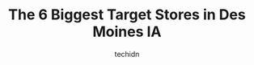 ---
layout: ampstory
image: https://i0.wp.com/www.depkes.org/wp-content/uploads/2023/06/target-0-in-des-moines-ia-1685967152.jpeg?resize=640,853
author: techidn
featured: false
description: Discover the impressive array of Target options in Des Moines IA, where you can find 6 of the largest Target establishments in the area. From renowned classics to hidden gems, Des Moines IA 
title: The 6 Biggest Target Stores in Des Moines IA
cover:
   title: The 6 Biggest Target Stores in Des Moines IA
   subtitle: Rickpate
   background: https://www.depkes.org/wp-content/uploads/2023/06/target-0-in-des-moines-ia-1685967152.jpeg

pages: 
 - layout: thirds
   top: <h1>#1 Target</h1>
   bottom: "<p>One of the best purchases I made was a foot stool from Target. The faux leather is sleek, swivels, can double as an extra seat, comfortable and is easy to assemble. The d</p>"
   background: https://www.depkes.org/wp-content/uploads/2023/06/target-1-in-des-moines-ia-1685967152.jpeg
   backgroundblur: true
 - layout: thirds
   top: <h1>#2 Target</h1>
   bottom: "<p>3414 8th St SW, Altoona, IA 50009, United States</p>"
   background: https://www.depkes.org/wp-content/uploads/2023/06/target-2-in-des-moines-ia-1685967153.jpeg
   cta:
      link: https://www.depkes.org/blog/the-6-biggest-target-stores-in-des-moines-ia/
      text: The 6 Biggest Target Stores in Des Moines IA
 - layout: thirds
   top: <h1>#3 Target</h1>
   bottom: "<p>5901 Douglas Ave, Des Moines, IA 50322, United States</p>"
   background: https://www.depkes.org/wp-content/uploads/2023/06/target-3-in-des-moines-ia-1685967153.jpeg
   cta:
      link: https://www.depkes.org/blog/the-6-biggest-target-stores-in-des-moines-ia/
      text: The 6 Biggest Target Stores in Des Moines IA
 - layout: thirds
   top: <h1>#4 Target</h1>
   bottom: "<p>1111 E Army Post Rd Suite 2204, Des Moines, IA 50315, United States</p>"
   background: https://images.unsplash.com/photo-1632260260864-caf7fde5ec36?ixlib=rb-4.0.3&ixid=MnwxMjA3fDB8MHxwaG90by1wYWdlfHx8fGVufDB8fHx8&auto=format&fit=crop&w=640&h=853&q=80
   cta:
      link: https://www.depkes.org/blog/the-6-biggest-target-stores-in-des-moines-ia/
      text: The 6 Biggest Target Stores in Des Moines IA
 - layout: thirds
   top: <h1>#5 Target Grocery</h1>
   bottom: "<p>5901 Douglas Ave, Des Moines, IA 50322, United States</p>"
   background: https://images.unsplash.com/photo-1540457036297-448b6b99e91c?ixlib=rb-4.0.3&ixid=MnwxMjA3fDB8MHxwaG90by1wYWdlfHx8fGVufDB8fHx8&auto=format&fit=crop&w=640&h=853&q=80
   cta:
      link: https://www.depkes.org/blog/the-6-biggest-target-stores-in-des-moines-ia/
      text: The 6 Biggest Target Stores in Des Moines IA

 - layout: thirds
   middle: Continue reading...
   background: https://images.unsplash.com/photo-1524169358666-79f22534bc6e?ixlib=rb-4.0.3&ixid=MnwxMjA3fDB8MHxwaG90by1wYWdlfHx8fGVufDB8fHx8&auto=format&fit=crop&w=640&h=853&q=80
   cta:
      link: https://www.depkes.org/blog/the-6-biggest-target-stores-in-des-moines-ia/
      text: The 6 Biggest Target Stores in Des Moines IA
      
---